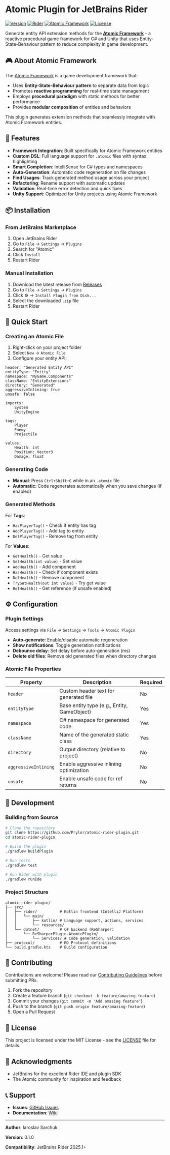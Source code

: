 # Atomic Plugin for JetBrains Rider

[![Version](https://img.shields.io/badge/version-0.1.0-blue.svg)](https://github.com/Prylor/atomic-rider-plugin)
[![Rider](https://img.shields.io/badge/Rider-2025.1-orange.svg)](https://www.jetbrains.com/rider/)
[![Atomic Framework](https://img.shields.io/badge/Atomic%20Framework-Compatible-brightgreen.svg)](https://github.com/StarKRE22/Atomic)
[![License](https://img.shields.io/badge/license-MIT-green.svg)](LICENSE)

Generate entity API extension methods for the [**Atomic Framework**](https://github.com/StarKRE22/Atomic) - a reactive procedural game framework for C# and Unity that uses Entity-State-Behaviour pattern to reduce complexity in game development.

## 🎮 About Atomic Framework

The [Atomic Framework](https://github.com/StarKRE22/Atomic) is a game development framework that:
- Uses **Entity-State-Behaviour pattern** to separate data from logic
- Promotes **reactive programming** for real-time state management
- Employs **procedural paradigm** with static methods for better performance
- Provides **modular composition** of entities and behaviors

This plugin generates extension methods that seamlessly integrate with Atomic Framework entities.

## 🚀 Features

- **Framework Integration**: Built specifically for Atomic Framework entities
- **Custom DSL**: Full language support for `.atomic` files with syntax highlighting
- **Smart Completion**: IntelliSense for C# types and namespaces
- **Auto-Generation**: Automatic code regeneration on file changes
- **Find Usages**: Track generated method usage across your project
- **Refactoring**: Rename support with automatic updates
- **Validation**: Real-time error detection and quick fixes
- **Unity Support**: Optimized for Unity projects using Atomic Framework

## 📦 Installation

### From JetBrains Marketplace
1. Open JetBrains Rider
2. Go to `File` → `Settings` → `Plugins`
3. Search for "Atomic"
4. Click `Install`
5. Restart Rider

### Manual Installation
1. Download the latest release from [Releases](https://github.com/Prylor/atomic-rider-plugin/releases)
2. Go to `File` → `Settings` → `Plugins`
3. Click ⚙️ → `Install Plugin from Disk...`
4. Select the downloaded `.zip` file
5. Restart Rider

## 🎯 Quick Start

### Creating an Atomic File

1. Right-click on your project folder
2. Select `New` → `Atomic File`
3. Configure your entity API:

```atomic
header: "Generated Entity API"
entityType: "Entity"
namespace: "MyGame.Components"
className: "EntityExtensions"
directory: "Generated"
aggressiveInlining: true
unsafe: false

imports:
    System
    UnityEngine

tags:
    Player
    Enemy
    Projectile

values:
    Health: int
    Position: Vector3
    Damage: float
```

### Generating Code

- **Manual**: Press `Ctrl+Shift+G` while in an `.atomic` file
- **Automatic**: Code regenerates automatically when you save changes (if enabled)

### Generated Methods

For **Tags**:
- `HasPlayerTag()` - Check if entity has tag
- `AddPlayerTag()` - Add tag to entity
- `DelPlayerTag()` - Remove tag from entity

For **Values**:
- `GetHealth()` - Get value
- `SetHealth(int value)` - Set value
- `AddHealth()` - Add component
- `HasHealth()` - Check if component exists
- `DelHealth()` - Remove component
- `TryGetHealth(out int value)` - Try get value
- `RefHealth()` - Get reference (if unsafe enabled)

## ⚙️ Configuration

### Plugin Settings

Access settings via `File` → `Settings` → `Tools` → `Atomic Plugin`

- **Auto-generate**: Enable/disable automatic regeneration
- **Show notifications**: Toggle generation notifications
- **Debounce delay**: Set delay before auto-generation (ms)
- **Delete old files**: Remove old generated files when directory changes

### Atomic File Properties

| Property | Description | Required |
|----------|-------------|----------|
| `header` | Custom header text for generated file | No |
| `entityType` | Base entity type (e.g., Entity, GameObject) | Yes |
| `namespace` | C# namespace for generated code | Yes |
| `className` | Name of the generated static class | Yes |
| `directory` | Output directory (relative to project) | No |
| `aggressiveInlining` | Enable aggressive inlining optimization | No |
| `unsafe` | Enable unsafe code for ref returns | No |

## 🔧 Development

### Building from Source

```bash
# Clone the repository
git clone https://github.com/Prylor/atomic-rider-plugin.git
cd atomic-rider-plugin

# Build the plugin
./gradlew buildPlugin

# Run tests
./gradlew test

# Run Rider with plugin
./gradlew runIde
```

### Project Structure

```
atomic-rider-plugin/
├── src/
│   ├── rider/          # Kotlin frontend (IntelliJ Platform)
│   │   └── main/
│   │       ├── kotlin/ # Language support, actions, services
│   │       └── resources/
│   └── dotnet/         # C# backend (ReSharper)
│       └── ReSharperPlugin.AtomicPlugin/
│           └── Services/ # Code generation, validation
├── protocol/           # RD Protocol definitions
└── build.gradle.kts    # Build configuration
```

## 🤝 Contributing

Contributions are welcome! Please read our [Contributing Guidelines](CONTRIBUTING.md) before submitting PRs.

1. Fork the repository
2. Create a feature branch (`git checkout -b feature/amazing-feature`)
3. Commit your changes (`git commit -m 'Add amazing feature'`)
4. Push to the branch (`git push origin feature/amazing-feature`)
5. Open a Pull Request

## 📄 License

This project is licensed under the MIT License - see the [LICENSE](LICENSE) file for details.

## 🙏 Acknowledgments

- JetBrains for the excellent Rider IDE and plugin SDK
- The Atomic community for inspiration and feedback

## 📞 Support

- **Issues**: [GitHub Issues](https://github.com/Prylor/atomic-rider-plugin/issues)
- **Documentation**: [Wiki](https://github.com/Prylor/atomic-rider-plugin/wiki)

---

**Author**: Iaroslav Sarchuk

**Version**: 0.1.0

**Compatibility**: JetBrains Rider 2025.1+